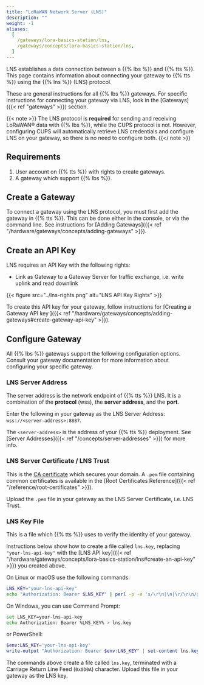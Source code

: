 ```yaml
---
title: "LoRaWAN Network Server (LNS)"
description: ""
weight: -1
aliases:
  [
    /gateways/lora-basics-station/lns,
    /gateways/concepts/lora-basics-station/lns,
  ]
---
```


LNS establishes a data connection between a {{% lbs %}} and {{% tts %}}. This page contains information about connecting your gateway to {{% tts %}} using the {{% lns %}} (LNS) protocol.

<!--more-->

These are general instructions for all {{% lbs %}} gateways. For specific instructions for connecting your gateway via LNS, look in the [Gateways]({{< ref "gateways" >}}) section.

{{< note >}} The LNS protocol is **required** for sending and receiving LoRaWAN® data with {{% lbs %}}, while the CUPS protocol is not. However, configuring CUPS will automatically retrieve LNS credentials and configure LNS on your gateway, so there is no need to configure both. {{</ note >}}

## Requirements

1. User account on {{% tts %}} with rights to create gateways.
2. A gateway which support {{% lbs %}}.

## Create a Gateway

To connect a gateway using the LNS protocol, you must first add the gateway in {{% tts %}}. This can be done either in the console, or via the command line. See instructions for [Adding Gateways]({{< ref "/hardware/gateways/concepts/adding-gateways" >}}).

## Create an API Key

LNS requires an API Key with the following rights:

- Link as Gateway to a Gateway Server for traffic exchange, i.e. write uplink and read downlink

{{< figure src="../lns-rights.png" alt="LNS API Key Rights" >}}

To create this API key for your gateway, follow instructions for [Creating a Gateway API key ]({{< ref "/hardware/gateways/concepts/adding-gateways#create-gateway-api-key" >}}).

## Configure Gateway

All {{% lbs %}} gateways support the following configuration options. Consult your gateway documentation for more information about configuring your specific gateway.

### LNS Server Address

The server address is the network endpoint of {{% tts %}} LNS. It is a combination of the **protocol** (wss), the **server address**, and the **port**.

Enter the following in your gateway as the LNS Server Address: `wss://<server-address>:8887`.

The `<server-address>` is the address of your {{% tts %}} deployment. See [Server Addresses]({{< ref "/concepts/server-addresses" >}}) for more info.

### LNS Server Certificate / LNS Trust

This is the [CA certificate](https://en.wikipedia.org/wiki/Certificate_authority) which secures your domain. A `.pem` file containing common certificates is available in the [Root Certificates Reference]({{< ref "/reference/root-certificates" >}}).

Upload the `.pem` file in your gateway as the LNS Server Certificate, i.e. LNS Trust.

### LNS Key File

This is a file which {{% tts %}} uses to verify the identity of your gateway.

Instructions below show how to create a file called `lns.key`, replacing `"your-lns-api-key"` with the [LNS API key]({{< ref "/hardware/gateways/concepts/lora-basics-station/lns#create-an-api-key" >}}) you created above.

On Linux or macOS use the following commands:

```bash
LNS_KEY="your-lns-api-key"
echo "Authorization: Bearer $LNS_KEY" | perl -p -e 's/\r\n|\n|\r/\r\n/g'  > lns.key
```

On Windows, you can use Command Prompt:

```bash
set LNS_KEY=your-lns-api-key
echo Authorization: Bearer %LNS_KEY% > lns.key
```

or PowerShell:

```powershell
$env:LNS_KEY='your-lns-api-key'
write-output "Authorization: Bearer $env:LNS_KEY" | set-content lns.key
```

The commands above create a file called `lns.key`, terminated with a Carriage Return Line Feed (`0x0D0A`) character. Upload this file in your gateway as the LNS key.
